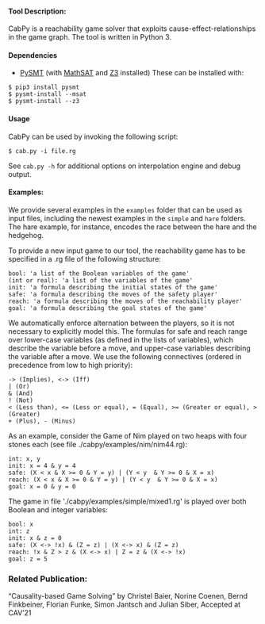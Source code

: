 #### Tool Description: 
CabPy is a reachability game solver that exploits cause-effect-relationships in the game graph. The tool is written in Python 3. 

#### Dependencies
- [PySMT](https://github.com/pysmt/pysmt) (with [MathSAT](https://mathsat.fbk.eu/) and [Z3](https://github.com/Z3Prover/z3) installed)
These can be installed with:
```
$ pip3 install pysmt
$ pysmt-install --msat
$ pysmt-install --z3
```

#### Usage
CabPy can be used by invoking the following script:
```
$ cab.py -i file.rg
```
See  `cab.py -h` for additional options on interpolation engine and debug output. 

#### Examples: 
We provide several examples in the `examples` folder that can be used as input files, including the newest examples in the `simple` and `hare` folders. The hare example, for instance, encodes the race between the hare and the hedgehog. 

To provide a new input game to our tool, the reachability game has to be specified in a .rg file of the following structure:
```
bool: 'a list of the Boolean variables of the game'
(int or real): 'a list of the variables of the game'
init: 'a formula describing the initial states of the game'
safe: 'a formula describing the moves of the safety player'
reach: 'a formula describing the moves of the reachability player'
goal: 'a formula describing the goal states of the game'
```
We automatically enforce alternation between the players, so it is not necessary to explicitly model this. The formulas for safe and reach range over lower-case variables (as defined in the lists of variables), which describe the variable before a move, and upper-case variables describing the variable after a move.
We use the following connectives (ordered in precedence from low to high priority):
```
-> (Implies), <-> (Iff)
| (Or)
& (And)
! (Not)
< (Less than), <= (Less or equal), = (Equal), >= (Greater or equal), > (Greater)
+ (Plus), - (Minus)
```
As an example, consider the Game of Nim played on two heaps with four stones each
(see file ./cabpy/examples/nim/nim44.rg):
```
int: x, y
init: x = 4 & y = 4
safe: (X < x & X >= 0 & Y = y) | (Y < y  & Y >= 0 & X = x)
reach: (X < x & X >= 0 & Y = y) | (Y < y  & Y >= 0 & X = x)
goal: x = 0 & y = 0
```
The game in file './cabpy/examples/simple/mixed1.rg' is played over both Boolean and integer variables:
```
bool: x
int: z
init: x & z = 0
safe: (X <-> !x) & (Z = z) | (X <-> x) & (Z = z)
reach: !x & Z > z & (X <-> x) | Z = z & (X <-> !x)
goal: z = 5
```

### Related Publication: 
“Causality-based Game Solving” by Christel Baier, Norine Coenen, Bernd Finkbeiner, Florian Funke, Simon Jantsch and Julian Siber, Accepted at CAV’21

